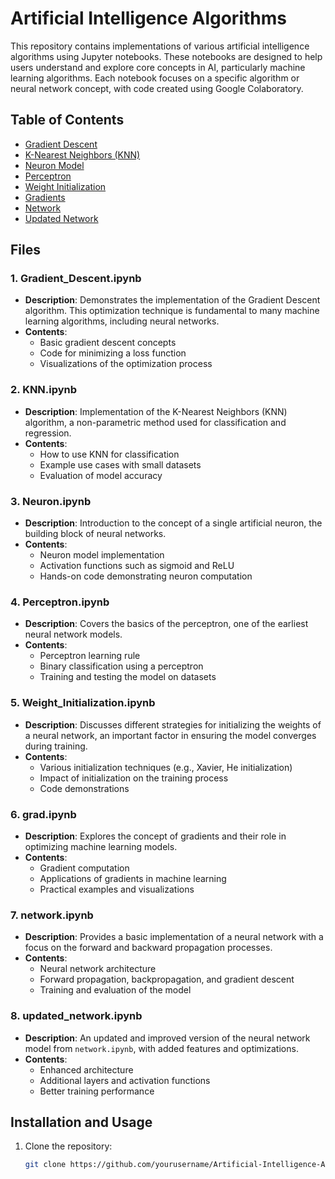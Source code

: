 # Artificial Intelligence Algorithms

This repository contains implementations of various artificial intelligence algorithms using Jupyter notebooks. These notebooks are designed to help users understand and explore core concepts in AI, particularly machine learning algorithms. Each notebook focuses on a specific algorithm or neural network concept, with code created using Google Colaboratory.

## Table of Contents

- [Gradient Descent](#gradient-descent)
- [K-Nearest Neighbors (KNN)](#knn)
- [Neuron Model](#neuron)
- [Perceptron](#perceptron)
- [Weight Initialization](#weight-initialization)
- [Gradients](#gradients)
- [Network](#network)
- [Updated Network](#updated-network)

## Files

### 1. Gradient_Descent.ipynb
- **Description**: Demonstrates the implementation of the Gradient Descent algorithm. This optimization technique is fundamental to many machine learning algorithms, including neural networks.
- **Contents**: 
  - Basic gradient descent concepts
  - Code for minimizing a loss function
  - Visualizations of the optimization process

### 2. KNN.ipynb
- **Description**: Implementation of the K-Nearest Neighbors (KNN) algorithm, a non-parametric method used for classification and regression.
- **Contents**:
  - How to use KNN for classification
  - Example use cases with small datasets
  - Evaluation of model accuracy

### 3. Neuron.ipynb
- **Description**: Introduction to the concept of a single artificial neuron, the building block of neural networks.
- **Contents**:
  - Neuron model implementation
  - Activation functions such as sigmoid and ReLU
  - Hands-on code demonstrating neuron computation

### 4. Perceptron.ipynb
- **Description**: Covers the basics of the perceptron, one of the earliest neural network models.
- **Contents**:
  - Perceptron learning rule
  - Binary classification using a perceptron
  - Training and testing the model on datasets

### 5. Weight_Initialization.ipynb
- **Description**: Discusses different strategies for initializing the weights of a neural network, an important factor in ensuring the model converges during training.
- **Contents**:
  - Various initialization techniques (e.g., Xavier, He initialization)
  - Impact of initialization on the training process
  - Code demonstrations

### 6. grad.ipynb
- **Description**: Explores the concept of gradients and their role in optimizing machine learning models.
- **Contents**:
  - Gradient computation
  - Applications of gradients in machine learning
  - Practical examples and visualizations

### 7. network.ipynb
- **Description**: Provides a basic implementation of a neural network with a focus on the forward and backward propagation processes.
- **Contents**:
  - Neural network architecture
  - Forward propagation, backpropagation, and gradient descent
  - Training and evaluation of the model

### 8. updated_network.ipynb
- **Description**: An updated and improved version of the neural network model from `network.ipynb`, with added features and optimizations.
- **Contents**:
  - Enhanced architecture
  - Additional layers and activation functions
  - Better training performance

## Installation and Usage

1. Clone the repository:
   ```bash
   git clone https://github.com/yourusername/Artificial-Intelligence-Algorithms.git
